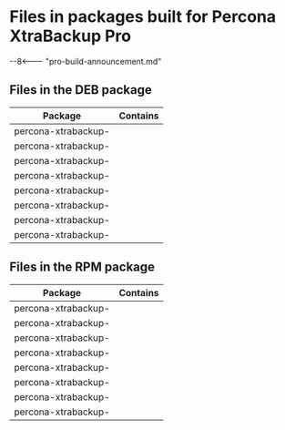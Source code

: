 # Files in packages built for Percona XtraBackup Pro

--8<--- "pro-build-announcement.md"

## Files in the DEB package

| Package                      | Contains                                                                                                                                                                        |
|------------------------------|---------------------------------------------------------------------------------------------------------------------------------------------------------------------------------|
|percona-xtrabackup-    |   |
|percona-xtrabackup-     |                           |
|percona-xtrabackup-   |                                              |
|percona-xtrabackup-       |                                           |
|percona-xtrabackup-     |                                                   |
| percona-xtrabackup-    |                                                  |
|percona-xtrabackup-    |                                 |
|percona-xtrabackup-        |                                                  |

## Files in the RPM package

| Package                      | Contains                                                                                                                                                                        |
|------------------------------|---------------------------------------------------------------------------------------------------------------------------------------------------------------------------------|
|percona-xtrabackup-  |  |
|percona-xtrabackup-     |                                            |
|percona-xtrabackup-      |                                              |
|percona-xtrabackup-    |                                 |
|percona-xtrabackup-     |                                                     |
|percona-xtrabackup-    |                                                |
|percona-xtrabackup- |                                                   |
| percona-xtrabackup-    |     |

